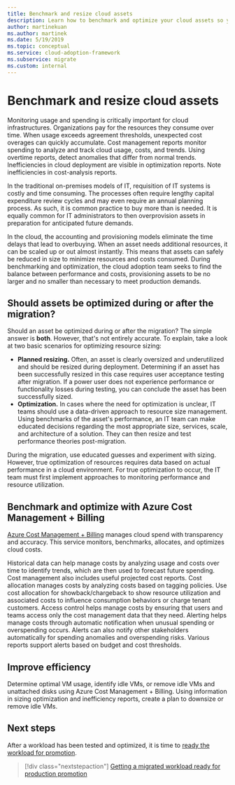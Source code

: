 ```yaml
---
title: Benchmark and resize cloud assets
description: Learn how to benchmark and optimize your cloud assets so you can find the balance between performance and costs.
author: martinekuan
ms.author: martinek
ms.date: 5/19/2019
ms.topic: conceptual
ms.service: cloud-adoption-framework
ms.subservice: migrate
ms.custom: internal
---
```


# Benchmark and resize cloud assets

Monitoring usage and spending is critically important for cloud infrastructures. Organizations pay for the resources they consume over time. When usage exceeds agreement thresholds, unexpected cost overages can quickly accumulate. Cost management reports monitor spending to analyze and track cloud usage, costs, and trends. Using overtime reports, detect anomalies that differ from normal trends. Inefficiencies in cloud deployment are visible in optimization reports. Note inefficiencies in cost-analysis reports.

In the traditional on-premises models of IT, requisition of IT systems is costly and time consuming. The processes often require lengthy capital expenditure review cycles and may even require an annual planning process. As such, it is common practice to buy more than is needed. It is equally common for IT administrators to then overprovision assets in preparation for anticipated future demands.

In the cloud, the accounting and provisioning models eliminate the time delays that lead to overbuying. When an asset needs additional resources, it can be scaled up or out almost instantly. This means that assets can safely be reduced in size to minimize resources and costs consumed. During benchmarking and optimization, the cloud adoption team seeks to find the balance between performance and costs, provisioning assets to be no larger and no smaller than necessary to meet production demands.

## Should assets be optimized during or after the migration?

Should an asset be optimized during or after the migration? The simple answer is **both**. However, that's not entirely accurate. To explain, take a look at two basic scenarios for optimizing resource sizing:

- **Planned resizing.** Often, an asset is clearly oversized and underutilized and should be resized during deployment. Determining if an asset has been successfully resized in this case requires user acceptance testing after migration. If a power user does not experience performance or functionality losses during testing, you can conclude the asset has been successfully sized.
- **Optimization.** In cases where the need for optimization is unclear, IT teams should use a data-driven approach to resource size management. Using benchmarks of the asset's performance, an IT team can make educated decisions regarding the most appropriate size, services, scale, and architecture of a solution. They can then resize and test performance theories post-migration.

During the migration, use educated guesses and experiment with sizing. However, true optimization of resources requires data based on actual performance in a cloud environment. For true optimization to occur, the IT team must first implement approaches to monitoring performance and resource utilization.

## Benchmark and optimize with Azure Cost Management + Billing

[Azure Cost Management + Billing](/azure/cost-management-billing/cost-management-billing-overview) manages cloud spend with transparency and accuracy. This service monitors, benchmarks, allocates, and optimizes cloud costs.

Historical data can help manage costs by analyzing usage and costs over time to identify trends, which are then used to forecast future spending. Cost management also includes useful projected cost reports. Cost allocation manages costs by analyzing costs based on tagging policies. Use cost allocation for showback/chargeback to show resource utilization and associated costs to influence consumption behaviors or charge tenant customers. Access control helps manage costs by ensuring that users and teams access only the cost management data that they need. Alerting helps manage costs through automatic notification when unusual spending or overspending occurs. Alerts can also notify other stakeholders automatically for spending anomalies and overspending risks. Various reports support alerts based on budget and cost thresholds.

## Improve efficiency

Determine optimal VM usage, identify idle VMs, or remove idle VMs and unattached disks using Azure Cost Management + Billing. Using information in sizing optimization and inefficiency reports, create a plan to downsize or remove idle VMs.

## Next steps

After a workload has been tested and optimized, it is time to [ready the workload for promotion](./ready.md).

> [!div class="nextstepaction"]
> [Getting a migrated workload ready for production promotion](./ready.md)
